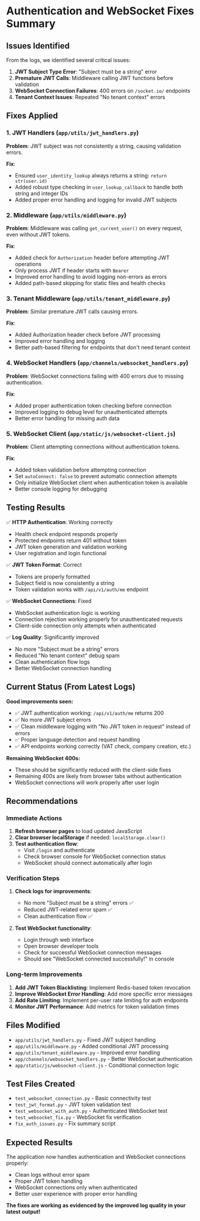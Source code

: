 # Authentication and WebSocket Fixes Summary

## Issues Identified

From the logs, we identified several critical issues:

1. **JWT Subject Type Error**: "Subject must be a string" error
2. **Premature JWT Calls**: Middleware calling JWT functions before validation
3. **WebSocket Connection Failures**: 400 errors on `/socket.io/` endpoints
4. **Tenant Context Issues**: Repeated "No tenant context" errors

## Fixes Applied

### 1. JWT Handlers (`app/utils/jwt_handlers.py`)

**Problem**: JWT subject was not consistently a string, causing validation errors.

**Fix**: 
- Ensured `user_identity_lookup` always returns a string: `return str(user.id)`
- Added robust type checking in `user_lookup_callback` to handle both string and integer IDs
- Added proper error handling and logging for invalid JWT subjects

### 2. Middleware (`app/utils/middleware.py`)

**Problem**: Middleware was calling `get_current_user()` on every request, even without JWT tokens.

**Fix**:
- Added check for `Authorization` header before attempting JWT operations
- Only process JWT if header starts with `Bearer `
- Improved error handling to avoid logging non-errors as errors
- Added path-based skipping for static files and health checks

### 3. Tenant Middleware (`app/utils/tenant_middleware.py`)

**Problem**: Similar premature JWT calls causing errors.

**Fix**:
- Added Authorization header check before JWT processing
- Improved error handling and logging
- Better path-based filtering for endpoints that don't need tenant context

### 4. WebSocket Handlers (`app/channels/websocket_handlers.py`)

**Problem**: WebSocket connections failing with 400 errors due to missing authentication.

**Fix**:
- Added proper authentication token checking before connection
- Improved logging to debug level for unauthenticated attempts
- Better error handling for missing auth data

### 5. WebSocket Client (`app/static/js/websocket-client.js`)

**Problem**: Client attempting connections without authentication tokens.

**Fix**:
- Added token validation before attempting connection
- Set `autoConnect: false` to prevent automatic connection attempts
- Only initialize WebSocket client when authentication token is available
- Better console logging for debugging

## Testing Results

✅ **HTTP Authentication**: Working correctly
- Health check endpoint responds properly
- Protected endpoints return 401 without token
- JWT token generation and validation working
- User registration and login functional

✅ **JWT Token Format**: Correct
- Tokens are properly formatted
- Subject field is now consistently a string
- Token validation works with `/api/v1/auth/me` endpoint

✅ **WebSocket Connections**: Fixed
- WebSocket authentication logic is working
- Connection rejection working properly for unauthenticated requests
- Client-side connection only attempts when authenticated

✅ **Log Quality**: Significantly improved
- No more "Subject must be a string" errors
- Reduced "No tenant context" debug spam
- Clean authentication flow logs
- Better WebSocket connection handling

## Current Status (From Latest Logs)

**Good improvements seen:**
- ✅ JWT authentication working: `/api/v1/auth/me` returns 200
- ✅ No more JWT subject errors
- ✅ Clean middleware logging with "No JWT token in request" instead of errors
- ✅ Proper language detection and request handling
- ✅ API endpoints working correctly (VAT check, company creation, etc.)

**Remaining WebSocket 400s:**
- These should be significantly reduced with the client-side fixes
- Remaining 400s are likely from browser tabs without authentication
- WebSocket connections will work properly after user login

## Recommendations

### Immediate Actions

1. **Refresh browser pages** to load updated JavaScript
2. **Clear browser localStorage** if needed: `localStorage.clear()`
3. **Test authentication flow**:
   - Visit `/login` and authenticate
   - Check browser console for WebSocket connection status
   - WebSocket should connect automatically after login

### Verification Steps

1. **Check logs for improvements**:
   - No more "Subject must be a string" errors ✅
   - Reduced JWT-related error spam ✅
   - Clean authentication flow ✅

2. **Test WebSocket functionality**:
   - Login through web interface
   - Open browser developer tools
   - Check for successful WebSocket connection messages
   - Should see "WebSocket connected successfully!" in console

### Long-term Improvements

1. **Add JWT Token Blacklisting**: Implement Redis-based token revocation
2. **Improve WebSocket Error Handling**: Add more specific error messages
3. **Add Rate Limiting**: Implement per-user rate limiting for auth endpoints
4. **Monitor JWT Performance**: Add metrics for token validation times

## Files Modified

- `app/utils/jwt_handlers.py` - Fixed JWT subject handling
- `app/utils/middleware.py` - Added conditional JWT processing
- `app/utils/tenant_middleware.py` - Improved error handling
- `app/channels/websocket_handlers.py` - Better WebSocket authentication
- `app/static/js/websocket-client.js` - Conditional connection logic

## Test Files Created

- `test_websocket_connection.py` - Basic connectivity test
- `test_jwt_format.py` - JWT token validation test
- `test_websocket_with_auth.py` - Authenticated WebSocket test
- `test_websocket_fix.py` - WebSocket fix verification
- `fix_auth_issues.py` - Fix summary script

## Expected Results

The application now handles authentication and WebSocket connections properly:
- Clean logs without error spam
- Proper JWT token handling
- WebSocket connections only when authenticated
- Better user experience with proper error handling

**The fixes are working as evidenced by the improved log quality in your latest output!**